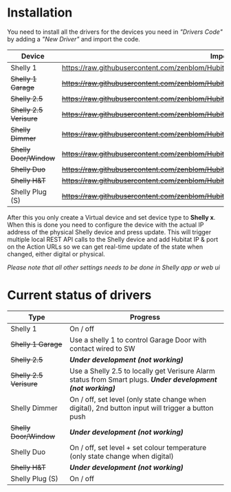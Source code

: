 # Installation
You need to install all the drivers for the devices you need in *"Drivers Code"* by adding a *"New Driver"* and import the code.

Device | Import URL
--- | ---
Shelly 1 | https://raw.githubusercontent.com/zenblom/Hubitat/master/drivers/Shelly/Shelly_1.groovy
~~Shelly 1 Garage~~ | ~~https://raw.githubusercontent.com/zenblom/Hubitat/master/drivers/Shelly/Shelly_1_Garage.groovy~~
~~Shelly 2.5~~ | ~~https://raw.githubusercontent.com/zenblom/Hubitat/master/drivers/Shelly/Shelly_2_5.groovy~~
~~Shelly 2.5 Verisure~~ | ~~https://raw.githubusercontent.com/zenblom/Hubitat/master/drivers/Shelly/Shelly_2_5_Verisure.groovy~~
~~Shelly Dimmer~~ | ~~https://raw.githubusercontent.com/zenblom/Hubitat/master/drivers/Shelly/Shelly_Dimmer.groovy~~
~~Shelly Door/Window~~ | ~~https://raw.githubusercontent.com/zenblom/Hubitat/master/drivers/Shelly/Shelly_Door_Window.groovy~~
~~Shelly Duo~~ | ~~https://raw.githubusercontent.com/zenblom/Hubitat/master/drivers/Shelly/Shelly_Duo.groovy~~
~~Shelly H&T~~ | ~~https://raw.githubusercontent.com/zenblom/Hubitat/master/drivers/Shelly/Shelly_H_T.groovy~~
Shelly Plug (S) | ~~https://raw.githubusercontent.com/zenblom/Hubitat/master/drivers/Shelly/Shelly_Plug.groovy~~

After this you only create a Virtual device and set device type to **Shelly x**. When this is done you need to configure the device with the actual IP address of the physical Shelly device and press update. This will trigger multiple local REST API calls to the Shelly device and add Hubitat IP & port on the Action URLs so we can get real-time update of the state when changed, either digital or physical.

*Please note that all other settings needs to be done in Shelly app or web ui*

# Current status of drivers

Type | Progress
--- | ---
Shelly 1 | On / off
~~Shelly 1 Garage~~ | Use a shelly 1 to control Garage Door with contact wired to SW
~~Shelly 2.5~~ | ***Under development (not working)***
~~Shelly 2.5 Verisure~~ | Use a Shelly 2.5 to locally get Verisure Alarm status from Smart plugs. ***Under development (not working)***
Shelly Dimmer | On / off, set level (only state change when digital), 2nd button input will trigger a button push
~~Shelly Door/Window~~ | ***Under development (not working)***
Shelly Duo | On / off, set level + set colour temperature (only state change when digital)
~~Shelly H&T~~ | ***Under development (not working)***
Shelly Plug (S) | On / off
